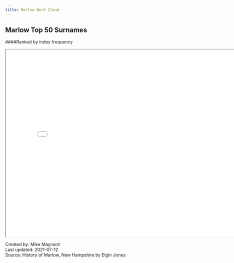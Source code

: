 ```yaml
---
title: Marlow Word Cloud
---
```


## Marlow Top 50 Surnames
####Ranked by index frequency
 

<IFRAME SRC="surname_d3.html" WIDTH=800 HEIGHT=600></IFRAME>


Created by:  Mike Maynard<BR>
Last updated:  2021-07-12<BR>
Source:  History of Marlow, New Hampshire by Elgin Jones<BR>